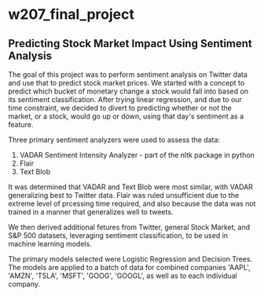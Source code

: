 # w207_final_project

## Predicting Stock Market Impact Using Sentiment Analysis

The goal of this project was to perform sentiment analysis on Twitter data and use that to predict stock market prices. We started with a concept to predict which bucket of monetary change a stock would fall into based on its sentiment classification. After trying linear regression, and due to our time constraint, we decided to divert to predicting whether or not the market, or a stock, would go up or down, using that day's sentiment as a feature.

Three primary sentiment analyzers were used to assess the data:
1) VADAR Sentiment Intensity Analyzer - part of the nltk package in python
2) Flair
3) Text Blob

It was determined that VADAR and Text Blob were most similar, with VADAR generalizing best to Twitter data.  Flair was ruled unsufficient due to the extreme level of prcessing time required, and also because the data was not trained in a manner that generalizes well to tweets. 

We then derived additional fetures from Twitter, general Stock Market, and S&P 500 datasets, leveraging sentiment classification, to be used in machine learning models.

The primary models selected were Logistic Regression and Decision Trees.  The models are applied to a batch of data for combined companies 'AAPL', 'AMZN', 'TSLA', 'MSFT', 'GOOG', 'GOOGL', as well as to each individual company.
